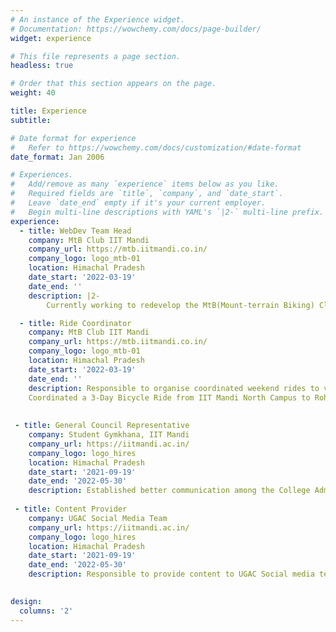 ```yaml
---
# An instance of the Experience widget.
# Documentation: https://wowchemy.com/docs/page-builder/
widget: experience

# This file represents a page section.
headless: true

# Order that this section appears on the page.
weight: 40

title: Experience
subtitle:

# Date format for experience
#   Refer to https://wowchemy.com/docs/customization/#date-format
date_format: Jan 2006

# Experiences.
#   Add/remove as many `experience` items below as you like.
#   Required fields are `title`, `company`, and `date_start`.
#   Leave `date_end` empty if it's your current employer.
#   Begin multi-line descriptions with YAML's `|2-` multi-line prefix.
experience:
  - title: WebDev Team Head
    company: MtB Club IIT Mandi
    company_url: https://mtb.iitmandi.co.in/
    company_logo: logo_mtb-01
    location: Himachal Pradesh
    date_start: '2022-03-19'
    date_end: ''
    description: |2-
        Currently working to redevelop the MtB(Mount-terrain Biking) Club website of IIT Mandi.

  - title: Ride Coordinator
    company: MtB Club IIT Mandi
    company_url: https://mtb.iitmandi.co.in/
    company_logo: logo_mtb-01
    location: Himachal Pradesh
    date_start: '2022-03-19'
    date_end: ''
    description: Responsible to organise coordinated weekend rides to various natural attractions, ensuring safety of all the fellow riders.
    Coordinated a 3-Day Bicycle Ride from IIT Mandi North Campus to Rohtang Pass, covering 317 Kms in 3 days on bicycle.
    
    
 - title: General Council Representative
    company: Student Gymkhana, IIT Mandi
    company_url: https://iitmandi.ac.in/
    company_logo: logo_hires
    location: Himachal Pradesh
    date_start: '2021-09-19'
    date_end: '2022-05-30'
    description: Established better communication among the College Administration and students by addressing the grievances of stakeholders in the pandemic. Handled major misunderstandings to further strengthen College-Student bonding.
    
 - title: Content Provider
    company: UGAC Social Media Team
    company_url: https://iitmandi.ac.in/
    company_logo: logo_hires
    location: Himachal Pradesh
    date_start: '2021-09-19'
    date_end: '2022-05-30'
    description: Responsible to provide content to UGAC Social media team related to various research opportunities in different institutes and industries.
    

design:
  columns: '2'
---
```

